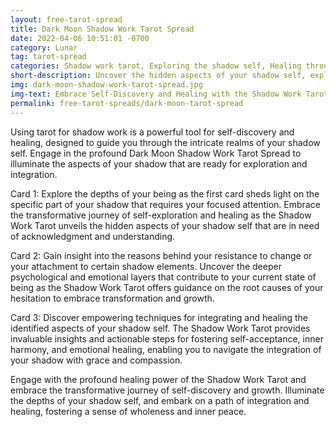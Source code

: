 ```yaml
---
layout: free-tarot-spread
title: Dark Moon Shadow Work Tarot Spread
date: 2022-04-06 10:51:01 -0700
category: Lunar
tag: tarot-spread
categories: Shadow work tarot, Exploring the shadow self, Healing through shadow work, Integrating the shadow with tarot, Understanding the shadow aspects, Resisting change in shadow work, Embracing the shadow for growth, Healing the shadow self with tarot, Shadow work insights and guidance, Navigating shadow elements with tarot, Inner healing through shadow work, Dark moon shadow work spread, Embracing the darkness with tarot, Healing and transformation with shadow work, Tarot guidance for shadow integration
short-description: Uncover the hidden aspects of your shadow self, explore resistance to change, and learn powerful techniques for integrating and healing these shadow elements through the insightful guidance of tarot.
img: dark-moon-shadow-work-tarot-spread.jpg
img-text: Embrace Self-Discovery and Healing with the Shadow Work Tarot
permalink: free-tarot-spreads/dark-moon-tarot-spread
---
```

Using tarot for shadow work is a powerful tool for self-discovery and healing, designed to guide you through the intricate realms of your shadow self. Engage in the profound Dark Moon Shadow Work Tarot Spread to illuminate the aspects of your shadow that are ready for exploration and integration.

Card 1: Explore the depths of your being as the first card sheds light on the specific part of your shadow that requires your focused attention. Embrace the transformative journey of self-exploration and healing as the Shadow Work Tarot unveils the hidden aspects of your shadow self that are in need of acknowledgment and understanding.

Card 2: Gain insight into the reasons behind your resistance to change or your attachment to certain shadow elements. Uncover the deeper psychological and emotional layers that contribute to your current state of being as the Shadow Work Tarot offers guidance on the root causes of your hesitation to embrace transformation and growth.

Card 3: Discover empowering techniques for integrating and healing the identified aspects of your shadow self. The Shadow Work Tarot provides invaluable insights and actionable steps for fostering self-acceptance, inner harmony, and emotional healing, enabling you to navigate the integration of your shadow with grace and compassion.

Engage with the profound healing power of the Shadow Work Tarot and embrace the transformative journey of self-discovery and growth. Illuminate the depths of your shadow self, and embark on a path of integration and healing, fostering a sense of wholeness and inner peace.
